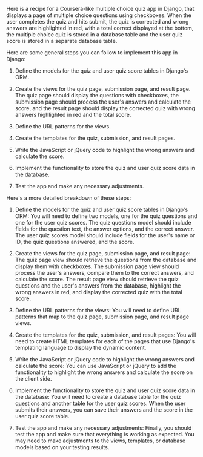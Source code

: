 

Here is a recipe for a Coursera-like multiple choice quiz app in Django,
that displays a page of multiple choice questions using checkboxes.
When the user completes the quiz and hits submit, 
the quiz is corrected and wrong answers are highlighted in red,
with a total correct displayed at the bottom,
the multiple choice quiz is stored in a database table
and the user quiz score is stored in a separate database table. 

Here are some general steps you can follow to implement this app in Django:

1. Define the models for the quiz and user quiz score tables in Django's ORM.

2. Create the views for the quiz page, submission page, and result page. The quiz page should display the questions with checkboxes, the submission page should process the user's answers and calculate the score, and the result page should display the corrected quiz with wrong answers highlighted in red and the total score.

3. Define the URL patterns for the views.

4. Create the templates for the quiz, submission, and result pages.

5. Write the JavaScript or jQuery code to highlight the wrong answers and calculate the score.

6. Implement the functionality to store the quiz and user quiz score data in the database.

7. Test the app and make any necessary adjustments.

Here's a more detailed breakdown of these steps:

1. Define the models for the quiz and user quiz score tables in Django's ORM:
You will need to define two models, one for the quiz questions and one for the user quiz scores. The quiz questions model should include fields for the question text, the answer options, and the correct answer. The user quiz scores model should include fields for the user's name or ID, the quiz questions answered, and the score.

2. Create the views for the quiz page, submission page, and result page:
The quiz page view should retrieve the questions from the database and display them with checkboxes. The submission page view should process the user's answers, compare them to the correct answers, and calculate the score. The result page view should retrieve the quiz questions and the user's answers from the database, highlight the wrong answers in red, and display the corrected quiz with the total score.

3. Define the URL patterns for the views:
You will need to define URL patterns that map to the quiz page, submission page, and result page views.

4. Create the templates for the quiz, submission, and result pages:
You will need to create HTML templates for each of the pages that use Django's templating language to display the dynamic content.

5. Write the JavaScript or jQuery code to highlight the wrong answers and calculate the score:
You can use JavaScript or jQuery to add the functionality to highlight the wrong answers and calculate the score on the client side.

6. Implement the functionality to store the quiz and user quiz score data in the database:
You will need to create a database table for the quiz questions and another table for the user quiz scores. When the user submits their answers, you can save their answers and the score in the user quiz score table.

7. Test the app and make any necessary adjustments:
Finally, you should test the app and make sure that everything is working as expected. You may need to make adjustments to the views, templates, or database models based on your testing results.


